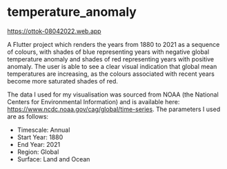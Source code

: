 # temperature_anomaly

https://ottok-08042022.web.app

A Flutter project which renders the years from 1880 to 2021 as a sequence of colours, with shades of blue representing years with negative global temperature anomaly and shades of red representing years with positive anomaly. The user is able to see a clear visual indication that global mean temperatures are increasing, as the colours associated with recent years become more saturated shades of red.

The data I used for my visualisation was sourced from NOAA (the National Centers for
Environmental Information) and is available here: https://www.ncdc.noaa.gov/cag/global/time-series. The parameters I used are as follows:
* Timescale: Annual
* Start Year: 1880
* End Year: 2021
* Region: Global
* Surface: Land and Ocean
